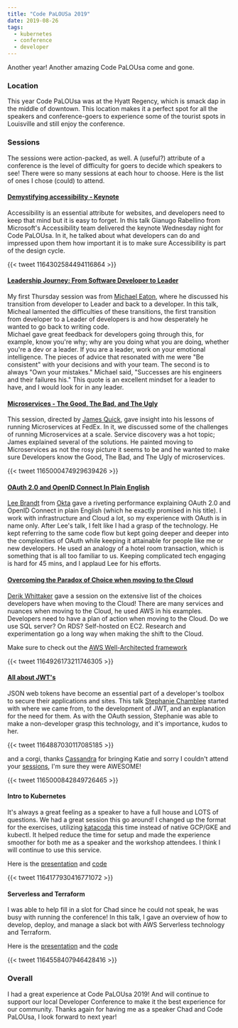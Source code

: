 ```yaml
---
title: "Code PaLOUSa 2019"
date: 2019-08-26
tags:
  - kubernetes
  - conference
  - developer
---
```



Another year! Another amazing Code PaLOUsa come and gone. 

### Location

This year Code PaLOUsa was at the Hyatt Regency, which is smack dap in the middle of downtown. This location makes it a
perfect spot for all the speakers and conference-goers to experience some of the tourist spots in Louisville and still 
enjoy the conference. 
    
### Sessions 

The sessions were action-packed, as well. A (useful?) attribute of a conference is the level of difficulty for goers to 
decide which speakers to see! There were so many sessions at each hour to choose. Here is the list of ones 
I chose (could) to attend. 

#### [Demystifying accessibility - Keynote](http://www.codepalousa.com/Sessions/1622)

Accessibility is an essential attribute for websites, and developers need to keep that mind but it is easy to forget. In this 
talk Gianugo Rabellino from Microsoft's Accessibility team delivered the keynote Wednesday night for Code PaLOUsa. 
In it, he talked about what developers can do and impressed upon them how important it is to make sure Accessibility is 
part of the design cycle. 

{{< tweet 1164302584494116864 >}}

#### [Leadership Journey: From Software Developer to Leader](http://www.codepalousa.com/Sessions/1442)

My first Thursday session was from [Michael Eaton](https://twitter.com/mjeaton), where he discussed his transition from 
developer to Leader and back to a developer. In this talk, Micheal lamented the difficulties of these transitions, the first 
transition from developer to a Leader of developers is and how desperately he wanted to go back to writing code.  
Michael gave great feedback for developers going through this, for example, know you're why; why are you doing what you are 
doing, whether you're a dev or a leader. If you are a leader, work on your emotional intelligence. The pieces 
of advice that resonated with me were "Be consistent" with your decisions and with your team. The second is to always 
"Own your mistakes." Michael said, "Successes are his engineers and their failures his." This quote is an excellent 
mindset for a leader to have, and I would look for in any leader. 

#### [Microservices - The Good, The Bad, and The Ugly](http://www.codepalousa.com/Sessions/1590)

This session, directed by [James Quick](https://twitter.com/jamesqquick), gave insight into his lessons of running 
Microservices at FedEx.  In it, we discussed some of the challenges of running Microservices at a scale. Service discovery 
was a hot topic; James explained several of the solutions. He painted moving to Microservices as not the rosy picture it 
seems to be and he wanted to make sure Developers know the Good, The Bad, and The Ugly of microservices.  

{{< tweet 1165000474929639426 >}}

#### [OAuth 2.0 and OpenID Connect In Plain English](http://www.codepalousa.com/Sessions/1625)

[Lee Brandt](https://twitter.com/leebrandt) from [Okta](https://www.okta.com/) gave a riveting performance explaining 
OAuth 2.0 and OpenID Connect in plain English (which he exactly promised in his title). I work with infrastructure 
and Cloud a lot, so my experience with OAuth is in name only. After Lee's talk, I felt like I had a grasp of the 
technology.  He kept referring to the same code flow but kept going deeper and deeper into the complexities of OAuth while 
keeping it attainable for people like me or new developers. He used an analogy of a hotel room transaction, which is  
something that is all too familiar to us. Keeping complicated tech engaging is hard for 45 mins, and I applaud Lee for his 
efforts. 

#### [Overcoming the Paradox of Choice when moving to the Cloud](http://www.codepalousa.com/Sessions/1437)

[Derik Whittaker](https://twitter.com/derikwhittaker) gave a session on the extensive list of the choices developers
 have when moving to the Cloud! There are many services and nuances when moving to the 
 Cloud, he used AWS in his examples. Developers need to have a plan of action when moving to the Cloud. Do we use SQL server? 
 On RDS? Self-hosted on EC2.  Research and experimentation go a long way when making the shift to the Cloud. 
 
Make sure to check out the [AWS Well-Architected framework](https://aws.amazon.com/architecture/well-architected/)

{{< tweet 1164926173211746305 >}}

#### [All about JWT's](http://www.codepalousa.com/Sessions/1586) 

JSON web tokens have become an essential part of a developer's toolbox to secure their applications and sites. 
This talk [Stephanie Chamblee](https://twitter.com/stephchamblee) started with where we came from, to the development of JWT,
 and an explanation for the need for them. As with the OAuth session, Stephanie was able to make a non-developer grasp 
 this technology, and it's importance, kudos to her. 

{{< tweet 1164887030117085185 >}}

and a corgi, thanks [Cassandra](https://twitter.com/cassandrafaris) for bringing Katie and sorry I couldn't attend 
your [sessions](http://www.codepalousa.com/SpeakerDetails/B2651A92-9F8D-4979-A0C7-7722BB6FB29B), I'm sure they were 
AWESOME!

{{< tweet 1165000842849726465 >}}


#### Intro to Kubernetes 

It's always a great feeling as a speaker to have a full house and LOTS of questions. We had a great session this go 
around! I changed up the format for the exercises, utilizing [katacoda](https://www.katacoda.com/contino/courses/kubernetes)
this time instead of native GCP/GKE and kubectl.  It helped reduce the time for setup and made the experience smoother for both me 
as a speaker and the workshop attendees. I think I will continue to use this service.  

Here is the [presentation](https://contino.github.io/intro-k8) and [code](https://github.com/contino/intro-k8)

{{< tweet 1164177930416771072 >}}

#### Serverless and Terraform 

I was able to help fill in a slot for Chad since he could not speak, he was busy with running the conference! In 
this talk, I gave an overview of how to develop, deploy, and manage a slack bot with AWS Serverless technology and Terraform. 

Here is the [presentation](https://strongjz.github.io/dfw-hashi/) and the [code](https://github.com/strongjz/slack-bucks)

{{< tweet 1164558407946428416 >}}

### Overall 

I had a great experience at Code PaLOUsa 2019! And will continue to support our local Developer Conference to make it 
the best experience for our community. Thanks again for having me as a speaker Chad and Code PaLOUsa, I look forward to 
next year! 

